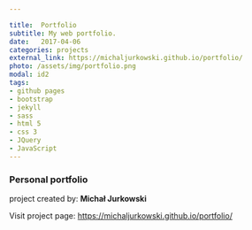 ```yaml
---

title:  Portfolio
subtitle: My web portfolio.
date:   2017-04-06
categories: projects
external_link: https://michaljurkowski.github.io/portfolio/
photo: /assets/img/portfolio.png
modal: id2
tags:
- github pages
- bootstrap
- jekyll
- sass
- html 5
- css 3
- JQuery
- JavaScript
---
```

### Personal portfolio
project created by: **Michał Jurkowski**


Visit project page: <a href="https://michaljurkowski.github.io/portfolio/" target="_blank">https://michaljurkowski.github.io/portfolio/</a>
